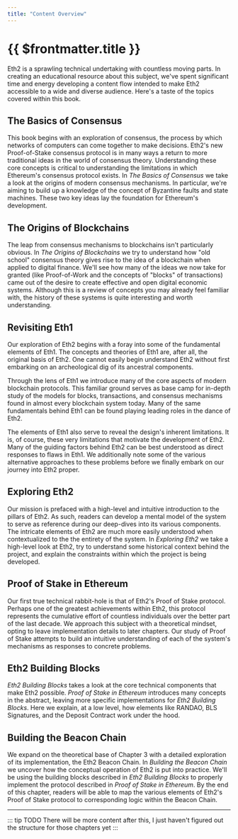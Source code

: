 ```yaml
---
title: "Content Overview"
---
```


# {{ $frontmatter.title }}

Eth2 is a sprawling technical undertaking with countless moving parts. In creating an educational resource about this subject, we've spent significant time and energy developing a content flow intended to make Eth2 accessible to a wide and diverse audience. Here's a taste of the topics covered within this book.

## The Basics of Consensus

This book begins with an exploration of consensus, the process by which networks of computers can come together to make decisions. Eth2's new Proof-of-Stake consensus protocol is in many ways a return to more traditional ideas in the world of consensus theory. Understanding these core concepts is critical to understanding the limitations in which Ethereum's consensus protocol exists. In *The Basics of Consensus* we take a look at the origins of modern consensus mechanisms. In particular, we're aiming to build up a knowledge of the concept of Byzantine faults and state machines. These two key ideas lay the foundation for Ethereum's development.

## The Origins of Blockchains

The leap from consensus mechanisms to blockchains isn't particularly obvious. In *The Origins of Blockchains* we try to understand how "old school" consensus theory gives rise to the idea of a blockchain when applied to digital finance. We'll see how many of the ideas we now take for granted (like Proof-of-Work and the concepts of "blocks" of transactions) came out of the desire to create effective and open digital economic systems. Although this is a review of concepts you may already feel familiar with, the history of these systems is quite interesting and worth understanding.

## Revisiting Eth1

Our exploration of Eth2 begins with a foray into some of the fundamental elements of Eth1. The concepts and theories of Eth1 are, after all, the original basis of Eth2. One cannot easily begin understand Eth2 without first embarking on an archeological dig of its ancestral components.

Through the lens of Eth1 we introduce many of the core aspects of modern blockchain protocols. This familiar ground serves as base camp for in-depth study of the models for blocks, transactions, and consensus mechanisms found in almost every blockchain system today. Many of the same fundamentals behind Eth1 can be found playing leading roles in the dance of Eth2.

The elements of Eth1 also serve to reveal the design's inherent limitations. It is, of course, these very limitations that motivate the development of Eth2. Many of the guiding factors behind Eth2 can be best understood as direct responses to flaws in Eth1. We additionally note some of the various alternative approaches to these problems before we finally embark on our journey into Eth2 proper.

## Exploring Eth2

Our mission is prefaced with a high-level and intuitive introduction to the pillars of Eth2. As such, readers can develop a mental model of the system to serve as reference during our deep-dives into its various components. The intricate elements of Eth2 are much more easily understood when contextualized to the the entirety of the system. In *Exploring Eth2* we take a high-level look at Eth2, try to understand some historical context behind the project, and explain the constraints within which the project is being developed.

## Proof of Stake in Ethereum

Our first true technical rabbit-hole is that of Eth2's Proof of Stake protocol. Perhaps one of the greatest achievements within Eth2, this protocol represents the cumulative effort of countless individuals over the better part of the last decade. We approach this subject with a theoretical mindset, opting to leave implementation details to later chapters. Our study of Proof of Stake attempts to build an intuitive understanding of each of the system's mechanisms as responses to concrete problems.

## Eth2 Building Blocks

*Eth2 Building Blocks* takes a look at the core technical components that make Eth2 possible. *Proof of Stake in Ethereum* introduces many concepts in the abstract, leaving more specific implementations for *Eth2 Building Blocks*. Here we explain, at a low level, how elements like RANDAO, BLS Signatures, and the Deposit Contract work under the hood.

## Building the Beacon Chain

We expand on the theoretical base of Chapter 3 with a detailed exploration of its implementation, the Eth2 Beacon Chain. In *Building the Beacon Chain* we uncover how the conceptual operation of Eth2 is put into practice. We'll be using the building blocks described in *Eth2 Building Blocks* to properly implement the protocol described in *Proof of Stake in Ethereum*. By the end of this chapter, readers will be able to map the various elements of Eth2's Proof of Stake protocol to corresponding logic within the Beacon Chain.

---

::: tip TODO There will be more content after this, I just haven't figured out the structure for those chapters yet :::
